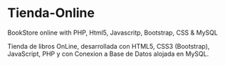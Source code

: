 # Tienda-Online
BookStore online with PHP, Html5, Javascritp, Bootstrap, CSS &amp; MySQL

Tienda de libros OnLine, desarrollada con HTML5, CSS3 (Bootstrap), JavaScript, PHP y con Conexion a Base de Datos alojada en MySQL.
